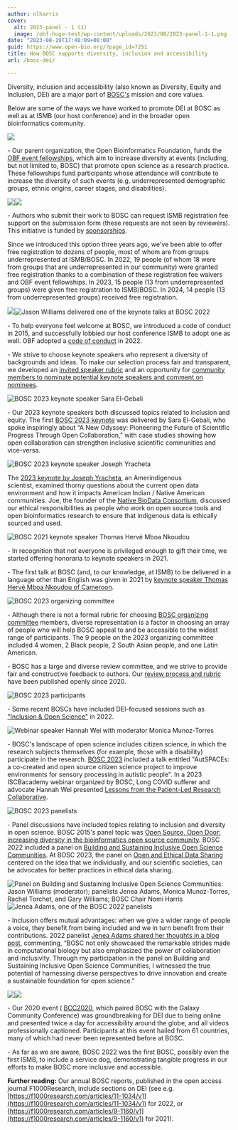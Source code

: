 ```yaml
---
author: nlharris
cover:
  alt: 2023-panel - 1 (1)
  image: /obf-hugo-test/wp-content/uploads/2023/08/2023-panel-1-1.png
date: "2023-08-19T17:48:09+00:00"
guid: https://www.open-bio.org/?page_id=7251
title: How BOSC supports diversity, inclusion and accessibility
url: /bosc-dei/

---
```

Diversity, inclusion and accessibility (also known as Diversity, Equity and Inclusion, DEI) are a major part of [BOSC's](/obf-hugo-test/?obf-events=bosc-2023) mission and core values.

Below are some of the ways we have worked to promote DEI at BOSC as well as at ISMB (our host conference) and in the broader open bioinformatics community.

![](/obf-hugo-test/wp-content/uploads/2023/03/Ruth-Nanjala-cropped-OBF-event-fellowship-winner-260x300.jpg)

\- Our parent organization, the Open Bioinformatics Foundation, funds the [OBF event fellowships](/obf-hugo-test/event-awards/), which aim to increase diversity at events (including, but not limited to, BOSC) that promote open science as a research practice. These fellowships fund participants whose attendance will contribute to increase the diversity of such events (e.g. underrepresented demographic groups, ethnic origins, career stages, and disabilities).

![](/obf-hugo-test/wp-content/uploads/2023/08/Nomi-Deepak-Vasundra-1-1024x782.jpeg)![](/obf-hugo-test/wp-content/uploads/2022/12/Farica-Zhuang-and-Matthew-Gazzara-1-284x300.jpeg)

\- Authors who submit their work to BOSC can request ISMB registration fee support on the submission form (these requests are not seen by reviewers). This initiative is funded by [sponsorships](/obf-hugo-test/events/sponsors/).

Since we introduced this option three years ago, we've been able to offer free registration to dozens of people, most of whom are from groups underrepresented at ISMB/BOSC. In 2022, 19 people (of whom 18 were from groups that are underrepresented in our community) were granted free registration thanks to a combination of these registration fee waivers and OBF event fellowships. In 2023, 15 people (13 from underrepresented groups) were given free registration to ISMB/BOSC. In 2024, 14 people (13 from underrepresented groups) received free registration.

![](/obf-hugo-test/wp-content/uploads/2023/08/BOSC2023-crowded-room-Jason-standing-1-1024x372.png)![Jason Williams delivered one of the keynote talks at BOSC 2022](/obf-hugo-test/wp-content/uploads/2022/08/image5-e1675318372322-251x300.jpg)

\- To help everyone feel welcome at BOSC, we introduced a code of conduct in 2015, and successfully lobbied our host conference ISMB to adopt one as well. OBF adopted a [code of conduct](https://github.com/OBF/obf-docs/tree/master/code-of-conduct) in 2022.

\- We strive to choose keynote speakers who represent a diversity of backgrounds and ideas. To make our selection process fair and transparent, we developed an [invited speaker rubric](https://github.com/OBF/bosc_materials/blob/master/invited-speaker-process.md) and an opportunity for [community members to nominate potential keynote speakers and comment on nominees](/obf-hugo-test/2023/02/02/nominate-keynote-speaker-for-bosc-2023/).

![BOSC 2023 keynote speaker Sara El-Gebali](/obf-hugo-test/wp-content/uploads/2023/08/image7-768x1024.jpg)

\- Our 2023 keynote speakers both discussed topics related to inclusion and equity. The first [BOSC 2023 keynote](/obf-hugo-test/events/bosc-2023/bosc-2023-keynotes/) was delivered by Sara El-Gebali, who spoke inspiringly about “A New Odyssey: Pioneering the Future of Scientific Progress Through Open Collaboration,” with case studies showing how open collaboration can strengthen inclusive scientific communities and vice-versa.

![BOSC 2023 keynote speaker Joseph Yracheta](/obf-hugo-test/wp-content/uploads/2023/04/Joseph-Yracheta-300x296.png)

The [2023 keynote by Joseph Yracheta](/obf-hugo-test/events/bosc-2023/bosc-2023-keynotes/), an Amerindigenous scientist, examined thorny questions about the current open data environment and how it impacts American Indian / Native American communities. Joe, the founder of the [Native BioData Consortium](https://nativebio.org/), discussed our ethical responsibilities as people who work on open source tools and open bioinformatics research to ensure that indigenous data is ethically sourced and used.

![BOSC 2021 keynote speaker Thomas Hervé Mboa Nkoudou](/obf-hugo-test/wp-content/uploads/2021/04/Thomas-Mboa-300x200.jpg)

\- In recognition that not everyone is privileged enough to gift their time, we started offering honoraria to keynote speakers in 2021.

\- The first talk at BOSC (and, to our knowledge, at ISMB) to be delivered in a language other than English was given in 2021 by [keynote speaker Thomas Hervé Mboa Nkoudou of Cameroon](/obf-hugo-test/events/bosc-2021/bosc-2021-keynotes/).

![BOSC 2023 organizing committee](/obf-hugo-test/wp-content/uploads/2023/03/BOSC2023-org-committee-square-300x293.jpeg)

\- Although there is not a formal rubric for choosing [BOSC organizing committee](/obf-hugo-test/events/bosc-2023/#org-committee) members, diverse representation is a factor in choosing an array of people who will help BOSC appeal to and be accessible to the widest range of participants. The 9 people on the 2023 organizing committee included 4 women, 2 Black people, 2 South Asian people, and one Latin American.

\- BOSC has a large and diverse review committee, and we strive to provide fair and constructive feedback to authors. Our [review process and rubric](https://github.com/OBF/bosc_materials/blob/master/BOSC_review_process.md.) have been published openly since 2020.

![BOSC 2023 participants](/obf-hugo-test/wp-content/uploads/2023/08/image5-1024x629.png)

\- Some recent BOSCs have included DEI-focused sessions such as ["Inclusion & Open Science"](/obf-hugo-test/events/bosc-2022/bosc-2022-schedule) in 2022.

![Webinar speaker Hannah Wei with moderator Monica Munoz-Torres](/obf-hugo-test/wp-content/uploads/2023/03/Moni-moderating-questions-for-Hannah-Wei-1-266x300.png)

\- BOSC's landscape of open science includes citizen science, in which the research subjects themselves (for example, those with a disability) participate in the research. [BOSC 2023](/obf-hugo-test/events/bosc-2023/bosc-2023-schedule/) included a talk entitled "AutSPACEs: a co-created and open source citizen science project to improve environments for sensory processing in autistic people". In a 2023 ISCBacademy webinar organized by BOSC, Long COVID sufferer and advocate Hannah Wei presented [Lessons from the Patient-Led Research Collaborative](/obf-hugo-test/2023/03/07/iscbacademy-webinar-on-patient-led-research/).

![BOSC 2023 panelists](/obf-hugo-test/wp-content/uploads/2023/08/2023-panel-1-1-1024x392.png)

\- Panel discussions have included topics relating to inclusion and diversity in open science. BOSC 2015's panel topic was [Open Source, Open Door: increasing diversity in the bioinformatics open source community](/obf-hugo-test/wiki/BOSC_2015_Panel). BOSC 2022 included a panel on [Building and Sustaining Inclusive Open Science Communities](/obf-hugo-test/events/bosc-2022/bosc-2022-panel/). At BOSC 2023, the panel on [Open and Ethical Data Sharing](/obf-hugo-test/events/bosc-2023/bosc-2023-panel/) centered on the idea that we individually, and our scientific societies, can be advocates for better practices in ethical data sharing.

![Panel on Building and Sustaining Inclusive Open Science Communities: Jason Williams (moderator); panelists Jenea Adams, Monica Munoz-Torres, Rachel Torchet, and Gary Williams; BOSC Chair Nomi Harris](/obf-hugo-test/wp-content/uploads/2022/11/panel-with-Nomi-1-1024x626.jpeg)![Jenea Adams, one of the BOSC 2022 panelists](/obf-hugo-test/wp-content/uploads/2023/07/Jenea-Adams-1-1.png)

\- Inclusion offers mutual advantages: when we give a wider range of people a voice, they benefit from being included and we in turn benefit from their contributions. 2022 panelist [Jenea Adams shared her thoughts in a blog post](/obf-hugo-test/2023/07/10/spotlight-on-diversity-jenea-adams/), commenting, “BOSC not only showcased the remarkable strides made in computational biology but also emphasized the power of collaboration and inclusivity. Through my participation in the panel on Building and Sustaining Inclusive Open Science Communities, I witnessed the true potential of harnessing diverse perspectives to drive innovation and create a sustainable foundation for open science.”

![](/obf-hugo-test/wp-content/uploads/2023/04/BOSC2020-party-attendees1-1024x576.jpg)![](/obf-hugo-test/wp-content/uploads/2023/04/Scott-Andrew-Shade-1-212x300.jpeg)

\- Our 2020 event ( [BCC2020](/obf-hugo-test/2020/08/13/lessons-learned/), which paired BOSC with the Galaxy Community Conference) was groundbreaking for DEI due to being online and presented twice a day for accessibility around the globe, and all videos professionally captioned. Participants at this event hailed from 61 countries, many of which had never been represented before at BOSC.

\- As far as we are aware, BOSC 2022 was the first BOSC, possibly even the first ISMB, to include a service dog, demonstrating tangible progress in our efforts to make BOSC more inclusive and accessible.

**Further reading:** Our annual BOSC reports, published in the open access journal F1000Research, include sections on DEI (see e.g. [https://f1000research.com/articles/11-1034/v1](https://f1000research.com/articles/11-1034/v1) for 2022, or [https://f1000research.com/articles/9-1160/v1](https://f1000research.com/articles/9-1160/v1) for 2021).
